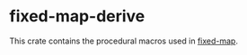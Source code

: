 # fixed-map-derive

This crate contains the procedural macros used in [fixed-map].

[fixed-map]: https://github.com/udoprog/fixed-map

